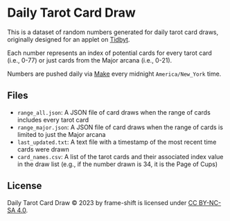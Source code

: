# Daily Tarot Card Draw
This is a dataset of random numbers generated for daily tarot card draws, originally designed for an applet on [Tidbyt](https://github.com/tidbyt/community).

Each number represents an index of potential cards for every tarot card (i.e., 0-77) or just cards from the Major arcana (i.e., 0-21).

Numbers are pushed daily via [Make](https://www.make.com/) every midnight `America/New_York` time.

## Files
- `range_all.json`: A JSON file of card draws when the range of cards includes every tarot card
- `range_major.json`: A JSON file of card draws when the range of cards is limited to just the Major arcana
- `last_updated.txt`: A text file with a timestamp of the most recent time cards were drawn
- `card_names.csv`: A list of the tarot cards and their associated index value in the draw list (e.g., if the number drawn is 34, it is the Page of Cups)

## License
Daily Tarot Card Draw © 2023 by frame-shift is licensed under [CC BY-NC-SA 4.0](https://creativecommons.org/licenses/by-nc-sa/4.0/?ref=chooser-v1).
